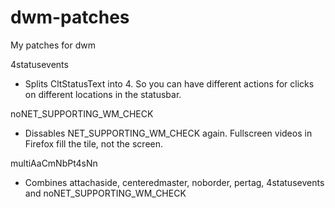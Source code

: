 # dwm-patches
My patches for dwm

4statusevents
- Splits CltStatusText into 4. So you can have different actions for clicks on different locations in the statusbar.

noNET_SUPPORTING_WM_CHECK
- Dissables NET_SUPPORTING_WM_CHECK again. Fullscreen videos in Firefox fill the tile, not the screen.

multiAaCmNbPt4sNn
- Combines attachaside, centeredmaster, noborder, pertag, 4statusevents and noNET_SUPPORTING_WM_CHECK
